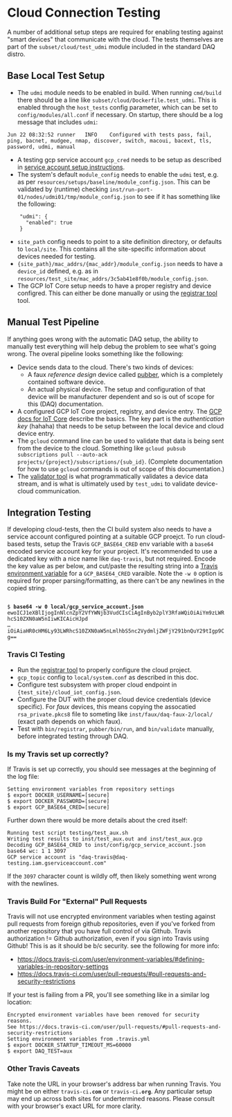 # Cloud Connection Testing

A number of additional setup steps are required for enabling testing against "smart devices"
that communicate with the cloud. The tests themselves are part of the `subset/cloud/test_udmi`
module included in the standard DAQ distro.

## Base Local Test Setup

* The `udmi` module needs to be enabled in build. When running `cmd/build` there should be a line
like `subset/cloud/Dockerfile.test_udmi`. This is enabled through the `host_tests` config parameter,
which can be set to `config/modules/all.conf` if necessary. On startup, there should be a log
message that includes `udmi`:
```
Jun 22 08:32:52 runner   INFO    Configured with tests pass, fail, ping, bacnet, mudgee, nmap, discover, switch, macoui, bacext, tls, password, udmi, manual
```
* A testing gcp service account `gcp_cred` needs to be setup as described in
[service account setup instructions](service.md).
* The system's default `module_config` needs to enable the `udmi` test, e.g. as per
`resources/setups/baseline/module_config.json`. This can be validated by (runtime) checking
`inst/run-port-01/nodes/udmi01/tmp/module_config.json` to see if it has something like the following:
```
    "udmi": {
      "enabled": true
    }
```
* `site_path` config needs to point to a site definition directory, or defaults to `local/site`.
This contains all the site-specific information about devices needed for testing.
* `{site_path}/mac_addrs/{mac_addr}/module_config.json` needs to have a `device_id` defined, e.g.
as in `resources/test_site/mac_addrs/3c5ab41e8f0b/module_config.json`.
* The GCP IoT Core setup needs to have a proper registry and device configred. This can either
be done manually or using the [registrar tool](registrar.md) tool.

## Manual Test Pipeline

If anything goes wrong with the automatic DAQ setup, the ability to manually test everything will
help debug the problem to see what's going wrong. The overal pipeline looks something like the
following:

* Device sends data to the cloud. There's two kinds of devices:
  * A faux _reference design_ device called [pubber](pubber.md), which is a completely contained
  software device.
  * An actual physical device. The setup and configuration of that device will be manufacturer
  dependent and so is out of scope for this (DAQ) documentation.
* A configured GCP IoT Core project, registry, and device entry. The
[GCP docs for IoT Core](https://cloud.google.com/iot/docs/how-tos/devices) describe the basics. The
key part is the _authentication key_ (hahaha) that needs to be setup between the local device and
cloud device entry.
* The `gcloud` command line can be used to validate that data is being sent from the device to the
cloud. Something like `gcloud pubsub subscriptions pull --auto-ack projects/{project}/subscriptions/{sub_id}`.
(Complete documentation for how to use `gcloud` commands is out of scope of this documentation.)
* The [validator tool](validator.md) is what programmatically validates a device data stream, and
is what is ultimately used by `test_udmi` to validate device-cloud communication.

## Integration Testing

If developing cloud-tests, then the CI build system also needs to have a service account configured
pointing at a suitable GCP proejct. To run cloud-based tests, setup the Travis `GCP_BASE64_CRED`
env variable with a `base64` encoded service account key for your project. It's recommended to
use a dedicated key with a nice name like `daq-travis`, but not required. Encode the key value
as per below, and cut/paste the resulting string into a
[Travis environment variable](https://docs.travis-ci.com/user/environment-variables/#defining-variables-in-repository-settings)
for a `GCP_BASE64_CRED` varaible. Note the `-w 0` option is required for proper parsing/formatting,
as there can't be any newlines in the copied string.

<code>
$ <b>base64 -w 0 local/gcp_service_account.json</b>
ewoICJ1eXBlIjogInNlcnZpY2VfYWNjb3VudCIsCiAgInByb2plY3RfaWQiOiAiYm9zLWRhcS10ZXN0aW5nIiwKICAicHJpd
&hellip;
iOiAiaHR0cHM6Ly93LWRhcS10ZXN0aW5nLmlhbS5nc2VydmljZWFjY291bnQuY29tIgp9Cg==
</code>

### Travis CI Testing

* Run the [registrar tool](registrar.md) to properly configure the cloud project.
* `gcp_topic` config to `local/system.conf` as described in this doc.
* Configure test subsystem with proper cloud endpoint in `{test_site}/cloud_iot_config.json`.
* Configure the DUT with the proper cloud device credentials (device specific). For _faux_ devices, this means copying
the assocatied `rsa_private.pkcs8` file to someting like `inst/faux/daq-faux-2/local/` (exact path depends on which faux).
* Test with `bin/registrar`, `pubber/bin/run`, and `bin/validate` manually, before integrated testing through DAQ.

### Is my Travis set up correctly?

If Travis is set up correctly, you should see messages at the beginning of the log file:
```
Setting environment variables from repository settings
$ export DOCKER_USERNAME=[secure]
$ export DOCKER_PASSWORD=[secure]
$ export GCP_BASE64_CRED=[secure]
```

Further down there would be more details about the cred itself:
```
Running test script testing/test_aux.sh
Writing test results to inst/test_aux.out and inst/test_aux.gcp
Decoding GCP_BASE64_CRED to inst/config/gcp_service_account.json
base64 wc: 1 1 3097
GCP service account is "daq-travis@daq-testing.iam.gserviceaccount.com"
```

If the `3097` character count is wildly off, then likely something went wrong with the newlines.

### Travis Build For "External" Pull Requests

Travis will not use encrypted environment variables when testing against pull requests
from foreign github repositories, even if you've forked from another repository that you
have full control of via Github. Travis authorization != Github authorization, even if
you sign into Travis using Github! This is as it should be b/c security. see the following
for more info:

- https://docs.travis-ci.com/user/environment-variables/#defining-variables-in-repository-settings
- https://docs.travis-ci.com/user/pull-requests/#pull-requests-and-security-restrictions

If your test is failing from a PR, you'll see something like in a similar log location:

```
Encrypted environment variables have been removed for security reasons.
See https://docs.travis-ci.com/user/pull-requests/#pull-requests-and-security-restrictions
Setting environment variables from .travis.yml
$ export DOCKER_STARTUP_TIMEOUT_MS=60000
$ export DAQ_TEST=aux
```

### Other Travis Caveats

Take note the URL in your browser's address bar when running Travis. You might be on either
<code>travis-ci<b>.com</b></code> or <code>travis-ci<b>.org</b></code>. Any particular setup
may end up across both sites for undertermined reasons. Please consult with your browser's
exact URL for more clarity.
